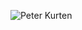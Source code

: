 ![Peter Kurten](https://img.discogs.com/51NpSI5tx8D_jdTNCBZGWWQcwFk=/fit-in/600x600/filters:strip_icc():format(jpeg):mode_rgb():quality(90)/discogs-images/R-10430285-1497276561-9567.jpeg.jpg)

